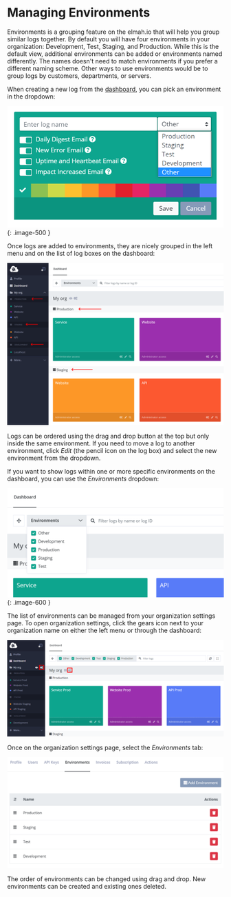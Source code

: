 # Managing Environments

Environments is a grouping feature on the elmah.io that will help you group similar logs together. By default you will have four environments in your organization: Development, Test, Staging, and Production. While this is the default view, additional environments can be added or environments named differently. The names doesn't need to match environments if you prefer a different naming scheme. Other ways to use environments would be to group logs by customers, departments, or servers.

When creating a new log from the [dashboard](https://app.elmah.io/dashboard/), you can pick an environment in the dropdown:

![Pick environment](images/pick-environment.png){: .image-500 }

Once logs are added to environments, they are nicely grouped in the left menu and on the list of log boxes on the dashboard:

![Environments](images/environments.png)

Logs can be ordered using the drag and drop button at the top but only inside the same environment. If you need to move a log to another environment, click *Edit* (the pencil icon on the log box) and select the new environment from the dropdown.

If you want to show logs within one or more specific environments on the dashboard, you can use the *Environments* dropdown:

![Environments dropdown](images/environments-dropdown.png){: .image-600 }

The list of environments can be managed from your organization settings page. To open organization settings, click the gears icon next to your organization name on either the left menu or through the dashboard:

![Organization settings](images/organization-settings.png)

Once on the organization settings page, select the *Environments* tab:

![Manage environments](images/managing-environments.png)

The order of environments can be changed using drag and drop. New environments can be created and existing ones deleted.